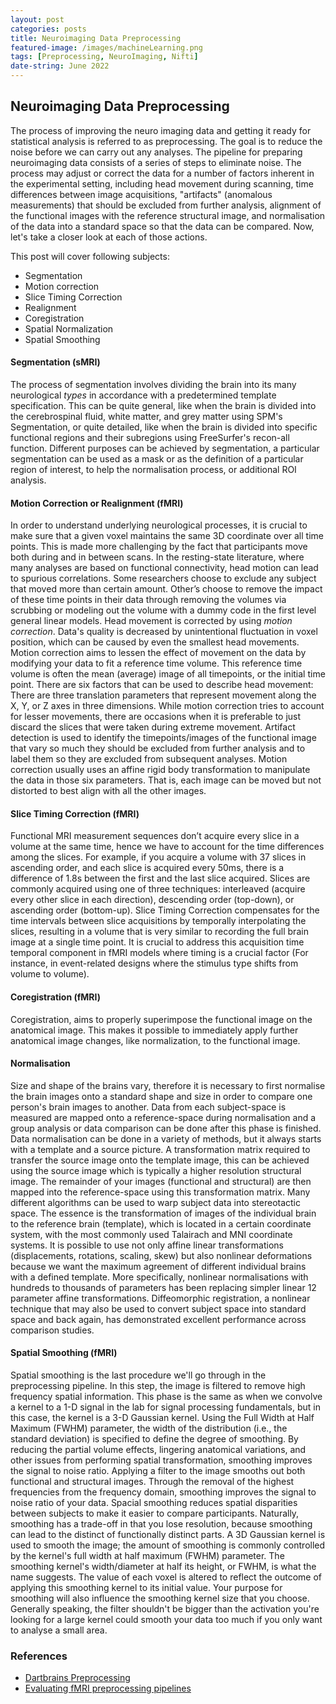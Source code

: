 ```yaml
---
layout: post
categories: posts
title: Neuroimaging Data Preprocessing
featured-image: /images/machineLearning.png
tags: [Preprocessing, NeuroImaging, Nifti]
date-string: June 2022
---
```


## Neuroimaging Data Preprocessing

The process of improving the neuro imaging data and getting it ready for statistical analysis is referred to as preprocessing. The goal is to reduce the noise before we can carry out any analyses. The pipeline for preparing neuroimaging data consists of a series of steps to eliminate noise. The process may adjust or correct the data for a number of factors inherent in the experimental setting, including head movement during scanning, time differences between image acquisitions, "artifacts" (anomalous measurements) that should be excluded from further analysis, alignment of the functional images with the reference structural image, and normalisation of the data into a standard space so that the data can be compared. Now, let's take a closer look at each of those actions. 

This post will cover following subjects:

+ Segmentation
+ Motion correction
+ Slice Timing Correction
+ Realignment
+ Coregistration
+ Spatial Normalization
+ Spatial Smoothing


#### Segmentation (sMRI)

The process of segmentation involves dividing the brain into its many neurological *types* in accordance with a predetermined template specification. This can be quite general, like when the brain is divided into the cerebrospinal fluid, white matter, and grey matter using SPM's Segmentation, or quite detailed, like when the brain is divided into specific functional regions and their subregions using FreeSurfer's recon-all function. Different purposes can be achieved by segmentation, a particular segmentation  can be used as a mask or as the definition of a particular region of interest, to help the normalisation process, or additional ROI analysis.

#### Motion Correction or Realignment (fMRI)

In order to understand underlying neurological processes, it is crucial to make sure that a given voxel maintains the same 3D coordinate over all time points. This is made more challenging by the fact that participants move both during and in between scans. In the resting-state literature, where many analyses are based on functional connectivity, head motion can lead to spurious correlations. Some researchers choose to exclude any subject that moved more than certain amount. Other’s choose to remove the impact of these time points in their data through removing the volumes via scrubbing or modeling out the volume with a dummy code in the first level general linear models. Head movement is corrected by using *motion correction*. Data's quality is decreased by unintentional fluctuation in voxel position, which can be caused by even the smallest head movements. Motion correction aims to lessen the effect of movement on the data by modifying your data to fit a reference time volume. This reference time volume is often the mean (average) image of all timepoints, or the initial time point. There are six factors that can be used to describe head movement: There are three translation parameters that represent movement along the X, Y, or Z axes in three dimensions. While motion correction tries to account for lesser movements, there are occasions when it is preferable to just discard the slices that were taken during extreme  movement. Artifact detection is used to identify the timepoints/images of the functional image that vary so much they should be excluded from further analysis and to label them so they are excluded from subsequent analyses. Motion correction usually uses an affine rigid body transformation to manipulate the data in those six parameters. That is, each image can be moved but not distorted to best align with all the other images.  

#### Slice Timing Correction (fMRI)

Functional MRI measurement sequences don’t acquire every slice in a volume at the same time, hence we have to account for the time differences among the slices. For example, if you acquire a volume with 37 slices in ascending order, and each slice is acquired every 50ms, there is a difference of 1.8s between the first and the last slice acquired. Slices are commonly acquired using one of three techniques: interleaved (acquire every other slice in each direction), descending order (top-down), or ascending order (bottom-up). Slice Timing Correction compensates for the time intervals between slice acquisitions by temporally interpolating the slices, resulting in a volume that is very similar to recording the full brain image at a single time point. It is crucial to address this acquisition time temporal component in fMRI models where timing is a crucial factor (For instance, in event-related designs where the stimulus type shifts from volume to volume).

#### Coregistration (fMRI)

Coregistration, aims to properly superimpose the functional image on the anatomical image. This makes it possible to immediately apply further anatomical image changes, like normalization, to the functional image.

#### Normalisation 

Size and shape of the brains vary, therefore it is necessary to first normalise the brain images onto a standard shape and size in order to compare one person's brain images to another. Data from each subject-space is measured are mapped onto a reference-space during normalisation and a group analysis or data comparison can be done after this phase is finished. Data normalisation can be done in a variety of methods, but it always starts with a template and a source picture. A transformation matrix required to transfer the source image onto the template image, this can be achieved using the source image which is typically a higher resolution structural image. The remainder of your images (functional and structural) are then mapped into the reference-space using this transformation matrix. Many different algorithms can be used to warp subject data into stereotactic space. The essence is the transformation of images of the individual brain to the reference brain (template), which is located in a certain coordinate system, with the most commonly used Talairach and MNI coordinate systems. It is possible to use not only affine linear transformations (displacements, rotations, scaling, skew) but also nonlinear deformations because we want the maximum agreement of different individual brains with a defined template. More specifically, nonlinear normalisations with hundreds to thousands of parameters has been replacing simpler linear 12 parameter affine transformations. Diffeomorphic registration, a nonlinear technique that may also be used to convert subject space into standard space and back again, has demonstrated excellent performance across comparison studies. 


#### Spatial Smoothing (fMRI)

Spatial smoothing is the last procedure we'll go through in the preprocessing pipeline. In this step, the image is filtered to remove high frequency spatial information. This phase is the same as when we convolve a kernel to a 1-D signal in the lab for signal processing fundamentals, but in this case, the kernel is a 3-D Gaussian kernel. Using the Full Width at Half Maximum (FWHM) parameter, the width of the distribution (i.e., the standard deviation) is specified to define the degree of smoothing. By reducing the partial volume effects, lingering anatomical variations, and other issues from performing spatial transformation, smoothing improves the signal to noise ratio. Applying a filter to the image smooths out both functional and structural images. Through the removal of the highest frequencies from the frequency domain, smoothing improves the signal to noise ratio of your data. Spacial smoothing reduces spatial disparities between subjects to make it easier to compare participants. Naturally, smoothing has a trade-off in that you lose resolution, because smoothing can lead to the distinct of functionally distinct parts. A 3D Gaussian kernel is used to smooth the image; the amount of smoothing is commonly controlled by the kernel's full width at half maximum (FWHM) parameter. The smoothing kernel's width/diameter at half its height, or FWHM, is what the name suggests. The value of each voxel is altered to reflect the outcome of applying this smoothing kernel to its initial value. Your purpose for smoothing will also influence the smoothing kernel size that you choose. Generally speaking, the filter shouldn't be bigger than the activation you're looking for a large kernel could smooth your data too much if you only want to analyse a small area.  

### References

+ [Dartbrains Preprocessing](https://dartbrains.org/content/Preprocessing.html)
+ [Evaluating fMRI preprocessing pipelines](https://ieeexplore.ieee.org/abstract/document/1607667)
 [ ](http://neuroimaging-data-science.org/content/005-nipy/001-nipy.html)
 [ ](https://miykael.github.io/nipype-beginner-s-guide/neuroimaging.html)
 [ ](https://dartbrains.org/content/Introduction_to_Neuroimaging_Data.html#)
 [ ](https://dartbrains.org/content/Signal_Processing.html)
